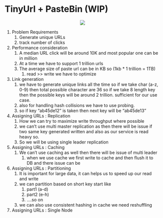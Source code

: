 # TinyUrl + PasteBin (WIP)

<p align="center">
   <image src='./images/tinyurl-hld.png'>
</p>

1. Problem Requirements
   1. Generate unique URLs
   2. track number of clicks
2. Performance consideration
   1. A median URL click will be around 10K and most popular one can be in million
   2. At a time we have to support 1 trillion urls
   3. The average size of paste url can be in KB so (1kb \* 1 trillion = 1TB)
      1. read >> write we have to optimize
3. Link generation
   1. we have to generate unique links all the time so if we take char (a-z, 0-9) then total possible character are 36 so if we take 8 length key then the possible keys will be around 2 trillion. sufficient for our use case.
   2. also for handling hash collisions we have to use probing.
   3. so if key “ab45de12” is taken then next key will be “ab45de13”
4. Assigning URLs : Replication
   1. How we can try to maximize write throughput where possible
   2. we can’t use multi master replication as then there will be issue if two same key generated written and also as our service is read heavy so.
   3. So we will be using single leader replication
5. Assigning URLs : Caching
   1. We can’t use caching as well then there will be issue of multi leader
      1. when we use cache we first write to cache and then flush it to DB and there issue can be
6. Assigning URLs : Partitioning
   1. It is important for large data, it can helps us to speed up our read and write
   2. we can partition based on short key start like
      1. part1 (a-d)
      2. part2 (e-h)
      3. ….so on
   3. we can also use consistent hashing in cache we need reshuffling
7. Assigning URLs : Single Node
